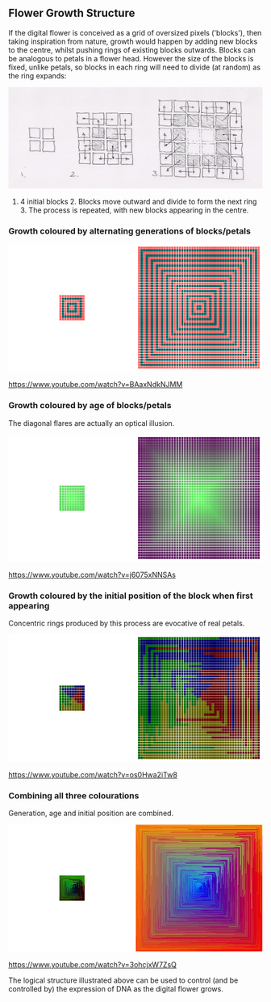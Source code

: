 ## Flower Growth Structure

If the digital flower is conceived as a grid of oversized pixels ('blocks'), then taking inspiration from nature,
growth would happen by adding new blocks to the centre, whilst pushing rings of existing blocks outwards. Blocks can be analogous
to petals in a flower head. However the size of the blocks is fixed, unlike petals, so blocks in each ring will
need to divide (at random) as the ring expands:

![Petal growth](../project_images/petalgrowth.jpg?raw=true "Petal growth")

1. 4 initial blocks  2. Blocks move outward and divide to form the next ring  3. The process is repeated, with new blocks appearing in the centre.

### Growth coloured by alternating generations of blocks/petals

![Growth by generation](../project_images/growgen.png?raw=true "Growth by generation")

https://www.youtube.com/watch?v=BAaxNdkNJMM

### Growth coloured by age of blocks/petals

The diagonal flares are actually an optical illusion.

![Growth by age](../project_images/growage.png?raw=true "Growth by age")

https://www.youtube.com/watch?v=j6075xNNSAs

### Growth coloured by the initial position of the block when first appearing

Concentric rings produced by this process are evocative of real petals.

![Growth by position](../project_images/growmrk.png?raw=true "Growth by position")

https://www.youtube.com/watch?v=os0Hwa2iTw8

### Combining all three colourations

Generation, age and initial position are combined. 

![Growth by all](../project_images/growall.png?raw=true "Growth by all")

https://www.youtube.com/watch?v=3ohcjxW7ZsQ

The logical structure illustrated above can be used to control (and be controlled by) the expression of DNA as the digital flower grows.

